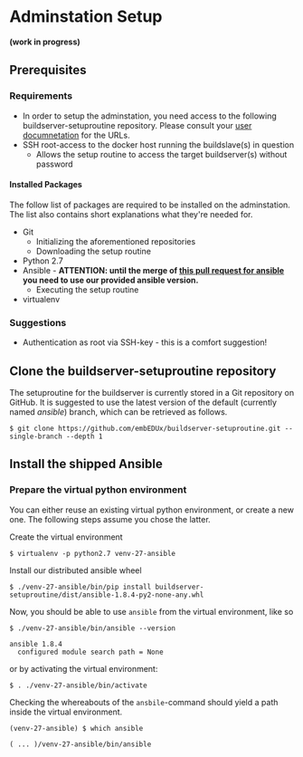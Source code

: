 # Adminstation Setup
**(work in progress)**

## Prerequisites

### Requirements
* In order to setup the adminstation, you need access to the following
buildserver-setuproutine repository. Please consult your [user
documnetation](post-install/user-documentation.md) for the URLs.
* SSH root-access to the docker host running the buildslave(s) in question
    * Allows the setup routine to access the target buildserver(s) without
      password

#### Installed Packages
The follow list of packages are required to be installed on the adminstation.
The list also contains short explanations what they're needed for.

* Git
    * Initializing the aforementioned repositories
    * Downloading the setup routine
* Python 2.7
* Ansible - **ATTENTION: until the merge of [this pull request for
      ansible](https://github.com/ansible/ansible-modules-core/pull/547)
      you need to use our provided ansible version.**
    * Executing the setup routine
* virtualenv

### Suggestions
* Authentication as root via SSH-key - this is a comfort suggestion!


## Clone the buildserver-setuproutine repository
The setuproutine for the buildserver is currently stored in a Git repository on
GitHub. It is suggested to use the latest version of the default (currently
named *ansible*) branch, which can be retrieved as follows.

`
$ git clone https://github.com/embEDUx/buildserver-setuproutine.git --single-branch --depth 1
`
## Install the shipped Ansible

### Prepare the virtual python environment
You can either reuse an existing virtual python environment, or create a new
one. The following steps assume you chose the latter.


Create the virtual environment

`
$ virtualenv -p python2.7 venv-27-ansible
`

Install our distributed ansible wheel

`
$ ./venv-27-ansible/bin/pip install buildserver-setuproutine/dist/ansible-1.8.4-py2-none-any.whl
`

Now, you should be able to use `ansible` from the virtual environment, like so

`
$ ./venv-27-ansible/bin/ansible --version
`
```
ansible 1.8.4
  configured module search path = None
```

or by activating the virtual environment:

`
$ . ./venv-27-ansible/bin/activate
`

Checking the whereabouts of the `ansbile`-command should yield a path inside the
virtual environment.

`
(venv-27-ansible) $ which ansible
`
```
( ... )/venv-27-ansible/bin/ansible
```
